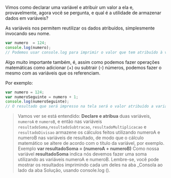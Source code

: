 Vimos como declarar uma variável e atribuir um valor a ela e, provavelmente, agora você se pergunta, e qual é a utilidade de armazenar dados em variáveis?

As variáveis nos permitem reutilizar os dados atribuídos, simplesmente invocando seu nome.

```javascript
var numero  = 124;
console.log(numero); 
// Podemos usar console.log para imprimir o valor que tem atribuído à variável numero. E seu resultado será 124.
```

Algo muito importante também, é, assim como podemos fazer operações matemáticas como adicionar (+) ou subtrair (-) números, podemos fazer o mesmo com as variáveis que os referenciam.

Por exemplo:

```javascript
var numero = 124;
var numeroSeguinte = numero + 1;
console.log(numeroSeguinte); 
// O resultado que será impresso na tela será o valor atribuído a variável numero somado a 1, portanto, o valor atribuído a numeroSeguinte será 125.
```

> Vamos ver se está entendido: **Declare e atribua** duas variáveis, `numeroA` e `numeroB`, e então nas variáveis `resultadoSoma`,`resultadoSubtracao`, `resultadoMultiplicacao` e` resultadoDivisao` armazene os cálculos feitos utilizando numeroA e numeroB nas variáveis de resultado, de modo que o cálculo matemático se altere de acordo com o título da variável, por exemplo.
Exemplo **var resultadoSoma = (numeroA + numeroB)**
Como nossa variável **resultadoSoma** indica nós devemos fazer uma soma utilizando as variáveis numeroA e numeroB. 
Lembre-se, você pode mostrar os resultados imprimindo cada um deles na aba _Consola ao lado da aba Solução, usando console.log ().
